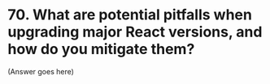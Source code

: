 # 70. What are potential pitfalls when upgrading major React versions, and how do you mitigate them?

(Answer goes here)
